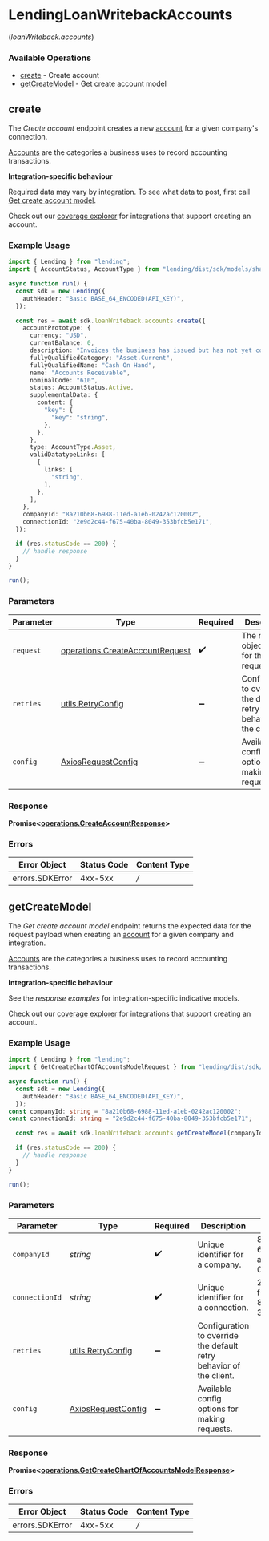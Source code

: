 # LendingLoanWritebackAccounts
(*loanWriteback.accounts*)

### Available Operations

* [create](#create) - Create account
* [getCreateModel](#getcreatemodel) - Get create account model

## create

The *Create account* endpoint creates a new [account](https://docs.codat.io/lending-api#/schemas/Account) for a given company's connection.

[Accounts](https://docs.codat.io/lending-api#/schemas/Account) are the categories a business uses to record accounting transactions.

**Integration-specific behaviour**

Required data may vary by integration. To see what data to post, first call [Get create account model](https://docs.codat.io/lending-api#/operations/get-create-chartOfAccounts-model).

Check out our [coverage explorer](https://knowledge.codat.io/supported-features/accounting?view=tab-by-data-type&dataType=chartOfAccounts) for integrations that support creating an account.


### Example Usage

```typescript
import { Lending } from "lending";
import { AccountStatus, AccountType } from "lending/dist/sdk/models/shared";

async function run() {
  const sdk = new Lending({
    authHeader: "Basic BASE_64_ENCODED(API_KEY)",
  });

  const res = await sdk.loanWriteback.accounts.create({
    accountPrototype: {
      currency: "USD",
      currentBalance: 0,
      description: "Invoices the business has issued but has not yet collected payment on.",
      fullyQualifiedCategory: "Asset.Current",
      fullyQualifiedName: "Cash On Hand",
      name: "Accounts Receivable",
      nominalCode: "610",
      status: AccountStatus.Active,
      supplementalData: {
        content: {
          "key": {
            "key": "string",
          },
        },
      },
      type: AccountType.Asset,
      validDatatypeLinks: [
        {
          links: [
            "string",
          ],
        },
      ],
    },
    companyId: "8a210b68-6988-11ed-a1eb-0242ac120002",
    connectionId: "2e9d2c44-f675-40ba-8049-353bfcb5e171",
  });

  if (res.statusCode == 200) {
    // handle response
  }
}

run();
```

### Parameters

| Parameter                                                                              | Type                                                                                   | Required                                                                               | Description                                                                            |
| -------------------------------------------------------------------------------------- | -------------------------------------------------------------------------------------- | -------------------------------------------------------------------------------------- | -------------------------------------------------------------------------------------- |
| `request`                                                                              | [operations.CreateAccountRequest](../../sdk/models/operations/createaccountrequest.md) | :heavy_check_mark:                                                                     | The request object to use for the request.                                             |
| `retries`                                                                              | [utils.RetryConfig](../../internal/utils/retryconfig.md)                               | :heavy_minus_sign:                                                                     | Configuration to override the default retry behavior of the client.                    |
| `config`                                                                               | [AxiosRequestConfig](https://axios-http.com/docs/req_config)                           | :heavy_minus_sign:                                                                     | Available config options for making requests.                                          |


### Response

**Promise<[operations.CreateAccountResponse](../../sdk/models/operations/createaccountresponse.md)>**
### Errors

| Error Object    | Status Code     | Content Type    |
| --------------- | --------------- | --------------- |
| errors.SDKError | 4xx-5xx         | */*             |

## getCreateModel

The *Get create account model* endpoint returns the expected data for the request payload when creating an [account](https://docs.codat.io/lending-api#/schemas/Account) for a given company and integration.

[Accounts](https://docs.codat.io/lending-api#/schemas/Account) are the categories a business uses to record accounting transactions.

**Integration-specific behaviour**

See the *response examples* for integration-specific indicative models.

Check out our [coverage explorer](https://knowledge.codat.io/supported-features/accounting?view=tab-by-data-type&dataType=chartOfAccounts) for integrations that support creating an account.


### Example Usage

```typescript
import { Lending } from "lending";
import { GetCreateChartOfAccountsModelRequest } from "lending/dist/sdk/models/operations";

async function run() {
  const sdk = new Lending({
    authHeader: "Basic BASE_64_ENCODED(API_KEY)",
  });
const companyId: string = "8a210b68-6988-11ed-a1eb-0242ac120002";
const connectionId: string = "2e9d2c44-f675-40ba-8049-353bfcb5e171";

  const res = await sdk.loanWriteback.accounts.getCreateModel(companyId, connectionId);

  if (res.statusCode == 200) {
    // handle response
  }
}

run();
```

### Parameters

| Parameter                                                           | Type                                                                | Required                                                            | Description                                                         | Example                                                             |
| ------------------------------------------------------------------- | ------------------------------------------------------------------- | ------------------------------------------------------------------- | ------------------------------------------------------------------- | ------------------------------------------------------------------- |
| `companyId`                                                         | *string*                                                            | :heavy_check_mark:                                                  | Unique identifier for a company.                                    | 8a210b68-6988-11ed-a1eb-0242ac120002                                |
| `connectionId`                                                      | *string*                                                            | :heavy_check_mark:                                                  | Unique identifier for a connection.                                 | 2e9d2c44-f675-40ba-8049-353bfcb5e171                                |
| `retries`                                                           | [utils.RetryConfig](../../internal/utils/retryconfig.md)            | :heavy_minus_sign:                                                  | Configuration to override the default retry behavior of the client. |                                                                     |
| `config`                                                            | [AxiosRequestConfig](https://axios-http.com/docs/req_config)        | :heavy_minus_sign:                                                  | Available config options for making requests.                       |                                                                     |


### Response

**Promise<[operations.GetCreateChartOfAccountsModelResponse](../../sdk/models/operations/getcreatechartofaccountsmodelresponse.md)>**
### Errors

| Error Object    | Status Code     | Content Type    |
| --------------- | --------------- | --------------- |
| errors.SDKError | 4xx-5xx         | */*             |

